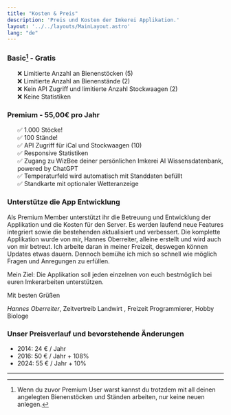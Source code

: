 ```yaml
---
title: "Kosten & Preis"
description: 'Preis und Kosten der Imkerei Applikation.'
layout: '../../layouts/MainLayout.astro'
lang: "de"
---
```


### Basic[^1] - Gratis

<ul style="list-style: none">
    <li>❌ Limitierte Anzahl an Bienenstöcken (5)</li>
    <li>❌ Limitierte Anzahl an Bienenstände (2)</li>
    <li>❌ Kein API Zugriff und limitierte Anzahl Stockwaagen (2)</li>
    <li>❌ Keine Statistiken</li>
</ul>

### Premium - 55,00€ pro Jahr

<ul style="list-style: none">
    <li>✅ 1.000 Stöcke!</li>
    <li>✅ 100 Stände!</li>
    <li>✅ API Zugriff für iCal und Stockwaagen (10)</li>
    <li>✅ Responsive Statistiken</li>
    <li>✅ Zugang zu WizBee deiner persönlichen Imkerei AI Wissensdatenbank, powered by ChatGPT</li>
    <li>✅ Temperaturfeld wird automatisch mit Standdaten befüllt</li>
    <li>✅ Standkarte mit optionaler Wetteranzeige</li>
</ul>

### Unterstütze die App Entwicklung

Als Premium Member unterstützt ihr die Betreuung und Entwicklung der Applikation und die Kosten für den Server. Es werden laufend neue Features integriert sowie die bestehenden aktualisiert und verbessert. Die komplette Applikation wurde von mir, Hannes Oberreiter, alleine erstellt und wird auch von mir betreut. Ich arbeite daran in meiner Freizeit, deswegen können Updates etwas dauern. Dennoch bemühe ich mich so schnell wie möglich Fragen und Anregungen zu erfüllen.

Mein Ziel: Die Applikation soll jeden einzelnen von euch bestmöglich bei euren Imkerarbeiten unterstützen.

Mit besten Grüßen

_Hannes Oberreiter_, Zeitvertreib Landwirt , Freizeit Programmierer, Hobby Biologe

### Unser Preisverlauf und bevorstehende Änderungen

- 2014: 24 € / Jahr
- 2016: 50 € / Jahr + 108%
- 2024: 55 € / Jahr + 10%

<hr/>

[^1]: Wenn du zuvor Premium User warst kannst du trotzdem mit all deinen angelegten Bienenstöcken und Ständen arbeiten, nur keine neuen anlegen.
